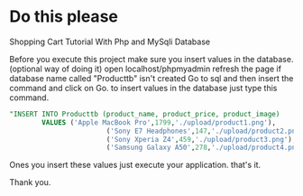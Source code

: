 # Do this please 
 Shopping Cart Tutorial With Php and MySqli Database

Before you execute this project make sure you insert values in the database.
(optional way of doing it)
open localhost/phpmyadmin
refresh the page if database name called "Producttb" isn't created
Go to sql and then insert the command and click on Go. 
to insert values in the database just type this command.

```sql
"INSERT INTO Producttb (product_name, product_price, product_image)
        VALUES ('Apple MacBook Pro',1799,'./upload/product1.png'),
                        ('Sony E7 Headphones',147,'./upload/product2.png'),
                        ('Sony Xperia Z4',459,'./upload/product3.png'),
                        ('Samsung Galaxy A50',278,'./upload/product4.png')";
```

Ones you insert these values just execute your application.
that's it.

Thank you.
